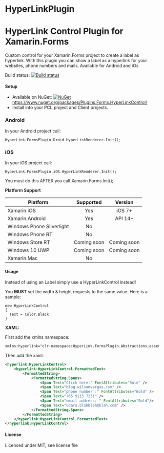 # HyperLinkPlugin

# HyperLink Control Plugin for Xamarin.Forms

Custom control for your Xamarin.Forms project to create a label as hyperlink. With this plugin you can show a label as a hyperlink for your websites, phone numbers and mails. Available for Android and iOs

Build status: [![Build status](https://ci.appveyor.com/api/projects/status/jxgqs10kxj09vk5u?svg=true)](https://ci.appveyor.com/project/wilsonvargas/hyperlinkplugin)


#### Setup
* Available on NuGet: [![NuGet](https://img.shields.io/nuget/v/Plugins.Forms.HyperLinkControl.svg?label=NuGet)](https://www.nuget.org/packages/Plugins.Forms.HyperLinkControl/) https://www.nuget.org/packages/Plugins.Forms.HyperLinkControl/
* Install into your PCL project and Client projects.

### Android

In your Android project call:

```
HyperLink.FormsPlugin.Droid.HyperLinkRenderer.Init();
```

### iOS

In your iOS project call:

```
HyperLink.FormsPlugin.iOS.HyperLinkRenderer.Init();
```

You must do this AFTER you call Xamarin.Forms.Init();

**Platform Support**

|Platform|Supported|Version|
| ------------------- | :-----------: | :------------------: |
|Xamarin.iOS|Yes|iOS 7+|
|Xamarin.Android|Yes|API 14+|
|Windows Phone Silverlight|No|
|Windows Phone RT|No|
|Windows Store RT|Coming soon|Coming soon
|Windows 10 UWP|Coming soon|Coming soon
|Xamarin.Mac|No||

#### Usage
Instead of using an Label simply use a HyperLinkControl instead!

You **MUST** set the width & height requests to the same value. Here is a sample:
```
new HyperLinkControl
{
  Text = Color.Black
}
```

**XAML:**

First add the xmlns namespace:
```xml
xmlns:hyperlink="clr-namespace:HyperLink.FormsPlugin.Abstractions;assembly=HyperLink.FormsPlugin.Abstractions"
```

Then add the xaml:

```xml
<hyperlink:HyperLinkControl>
    <hyperlink:HyperLinkControl.FormattedText>
        <FormattedString>
            <FormattedString.Spans>
                <Span Text="Click here:" FontAttributes="Bold" />
                <Span Text="blog.wilsonvargas.com" />
                <Span Text="phone number :" FontAttributes="Bold" />
                <Span Text="+65 9215 7231" />
                <Span Text="email address: " FontAttributes="Bold"/>
                <Span Text="udara.blahblah@blah.com" />
            </FormattedString.Spans>
        </FormattedString>
    </hyperlink:HyperLinkControl.FormattedText>
</hyperlink:HyperLinkControl>
```

#### License
Licensed under MIT, see license file

